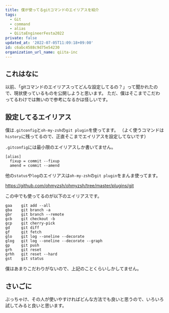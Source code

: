 ```yaml
---
title: 僕が使ってるgitコマンドのエイリアスを紹介
tags:
  - Git
  - command
  - alias
  - QiitaEngineerFesta2022
private: false
updated_at: '2022-07-05T11:09:18+09:00'
id: c6abc4588c9d75e54230
organization_url_name: qiita-inc
---
```

## これはなに

以前、「gitコマンドのエイリアスってどんな設定してるの？」って聞かれたので、現状使っているものを公開しようと思います。
ただ、僕はそこまでこだわってるわけでは無いので参考になるかは怪しいです。

## 設定してるエイリアス

僕は`.gitconfig`と`oh-my-zsh`の`git plugin`を使ってます。
（よく使うコマンドは`history`に残ってるので、正直そこまでエイリアスを設定してないです）

`.gitconfig`には最小限のエイリアスしか書いてません。

```
[alias]
  fixup = commit --fixup
  amend = commit --amend
```

他の`status`や`log`のエイリアスは`oh-my-zsh`の`git plugin`をまんま使ってます。

https://github.com/ohmyzsh/ohmyzsh/tree/master/plugins/git

この中でも使ってるのが以下のエイリアスです。

```
gaa    git add --all
gba    git branch -a
gbr    git branch --remote
gcb    git checkout -b
gcp    git cherry-pick
gd     git diff
gf     git fetch
glo    git log --oneline --decorate
glog   git log --oneline --decorate --graph
gp     git push
grh    git reset
grhh   git reset --hard
gst    git status
```

僕はあまりこだわりがないので、上記のことくらいしかしてません。

## さいごに

ぶっちゃけ、その人が使いやすければどんな方法でも良いと思うので、いろいろ試してみると良いと思います。
